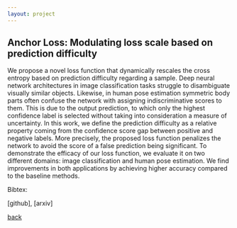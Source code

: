 ```yaml
---
layout: project
---
```


## Anchor Loss: Modulating loss scale based on prediction difficulty

We propose a novel loss function that dynamically rescales the cross entropy based on prediction difficulty regarding a sample. Deep neural network architectures in image classification tasks struggle to disambiguate visually similar objects. Likewise, in human pose estimation symmetric body parts often confuse the network with assigning indiscriminative scores to them. This is due to the output prediction, to which only the highest confidence label is selected without taking into consideration a measure of uncertainty. In this work, we define the prediction difficulty as a relative property coming from the confidence score gap between positive and negative labels. More precisely, the proposed loss function penalizes the network to avoid the score of a false prediction being significant. To demonstrate the efficacy of our loss function, we evaluate it on two different domains: image classification and human pose estimation. We find improvements in both applications by achieving higher accuracy compared to the baseline methods.

Bibtex:

[github], [arxiv]

[back](./)
